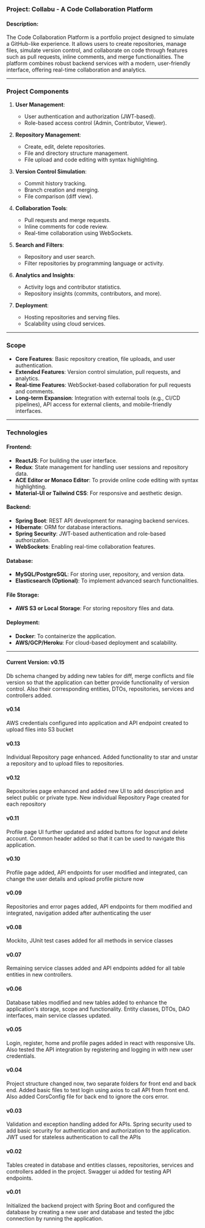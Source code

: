 ### Project: Collabu - A Code Collaboration Platform

#### **Description:**
The Code Collaboration Platform is a portfolio project designed to simulate a GitHub-like experience. It allows users to create repositories, manage files, simulate version control, and collaborate on code through features such as pull requests, inline comments, and merge functionalities. The platform combines robust backend services with a modern, user-friendly interface, offering real-time collaboration and analytics.

---

### **Project Components**

1. **User Management**:
   - User authentication and authorization (JWT-based).
   - Role-based access control (Admin, Contributor, Viewer).

2. **Repository Management**:
   - Create, edit, delete repositories.
   - File and directory structure management.
   - File upload and code editing with syntax highlighting.

3. **Version Control Simulation**:
   - Commit history tracking.
   - Branch creation and merging.
   - File comparison (diff view).

4. **Collaboration Tools**:
   - Pull requests and merge requests.
   - Inline comments for code review.
   - Real-time collaboration using WebSockets.

5. **Search and Filters**:
   - Repository and user search.
   - Filter repositories by programming language or activity.

6. **Analytics and Insights**:
   - Activity logs and contributor statistics.
   - Repository insights (commits, contributors, and more).

7. **Deployment**:
   - Hosting repositories and serving files.
   - Scalability using cloud services.

---

### **Scope**

- **Core Features**: Basic repository creation, file uploads, and user authentication.
- **Extended Features**: Version control simulation, pull requests, and analytics.
- **Real-time Features**: WebSocket-based collaboration for pull requests and comments.
- **Long-term Expansion**: Integration with external tools (e.g., CI/CD pipelines), API access for external clients, and mobile-friendly interfaces.

---

### **Technologies**

#### **Frontend**:
- **ReactJS**: For building the user interface.
- **Redux**: State management for handling user sessions and repository data.
- **ACE Editor or Monaco Editor**: To provide online code editing with syntax highlighting.
- **Material-UI or Tailwind CSS**: For responsive and aesthetic design.

#### **Backend**:
- **Spring Boot**: REST API development for managing backend services.
- **Hibernate**: ORM for database interactions.
- **Spring Security**: JWT-based authentication and role-based authorization.
- **WebSockets**: Enabling real-time collaboration features.

#### **Database**:
- **MySQL/PostgreSQL**: For storing user, repository, and version data.
- **Elasticsearch (Optional)**: To implement advanced search functionalities.

#### **File Storage**:
- **AWS S3 or Local Storage**: For storing repository files and data.

#### **Deployment**:
- **Docker**: To containerize the application.
- **AWS/GCP/Heroku**: For cloud-based deployment and scalability.

---

#### **Current Version:** v0.15

Db schema changed by adding new tables for diff, merge conflicts and file version so that the application can better provide functionality of version control. Also their corresponding entities, DTOs, repositories, services and controllers added.

#### v0.14

AWS credentials configured into application and API endpoint created to upload files into S3 bucket

#### v0.13

Individual Repository page enhanced. Added functionality to star and unstar a repository and to upload files to repositories.

#### v0.12

Repositories page enhanced and added new UI to add description and select public or private type. New individual Repository Page created for each repository

#### v0.11

Profile page UI further updated and added buttons for logout and delete account. Common header added so that it can be used to navigate this application.

#### v0.10

Profile page added, API endpoints for user modified and integrated, can change the user details and upload profile picture now

#### v0.09

Repositories and error pages added, API endpoints for them modified and integrated, navigation added after authenticating the user

#### v0.08

Mockito, JUnit test cases added for all methods in service classes

#### v0.07

Remaining service classes added and API endpoints added for all table entities in new controllers.

#### v0.06

Database tables modified and new tables added to enhance the application's storage, scope and functionality. Entity classes, DTOs, DAO interfaces, main service classes updated.

#### v0.05

Login, register, home and profile pages added in react with responsive UIs. Also tested the API integration by registering and logging in with new user credentials.

#### v0.04

Project structure changed now, two separate folders for front end and back end. Added basic files to test login using axios to call API from front end. Also added CorsConfig file for back end to ignore the cors error.

#### v0.03

Validation and exception handling added for APIs. Spring security used to add basic security for authentication and authorization to the application. JWT used for stateless authentication to call the APIs

#### v0.02

Tables created in database and entities classes, repositories, services and controllers added in the project. Swagger ui added for testing API endpoints.


#### v0.01

Initialized the backend project with Spring Boot and configured the database by creating a new user and database and tested the jdbc connection by running the application.
